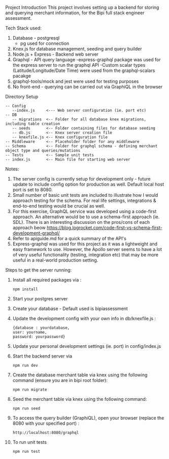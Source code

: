 Project Introduction
This project involves setting up a backend for storing and querying merchant information, for the Bipi full stack engineer assessment.

Tech Stack used:

1. Database - postgresql
   - pg used for connection
2. Knex.js for database management, seeding and query builder
3. Node.js + Express - Backend web server
4. Graphql - API query language
   -express-graphql package was used for the express server to run the graphql API
   -Custom scalar types (Latitude/Longitude/Date Time) were used from the graphql-scalars pacakge
5. graphql-tools/mock and jest were used for testing purposes
6. No front-end - querying can be carried out via GraphiQL in the browser


Directory Setup 
```
-- Config
   --index.js     <--- Web server configuration (ie. port etc)
-- DB
   -- migrations  <-- Folder for all database knex migrations, including table creation
   -- seeds       <-- Folder containing files for database seeding 
   -- db.js       <-- Knex server creation file
   -- knexfile.js <-- Knex configuration file 
-- Middleware     <-- Placeholder folder for any middleware
-- Schema         <-- Folder for graphql schema - defining merchant object type and queries/mutations
-- Tests          <-- Sample unit tests
-- index.js       <-- Main file for starting web server 
```

Notes:
1. The server config is currently setup for development only - future update to include config option for production as well. Default local host port is set to 8080.
2. Small number of basic unit tests are included to illustrate how I would approach testing for the schema. For real life settings, integrations & end-to-end testing would be crucial as well.
3. For this exercise, GraphQL service was developed using a code-first approach. An alternative would be to use a schema-first approach (ie. SDL). There is an interesting discussion on the pros/cons of each approach beow
   https://blog.logrocket.com/code-first-vs-schema-first-development-graphql/
4. Refer to apiguide.md for a quick summary of the API's
5. Express-graphql was used for this project as it was a lightweight and easy framework to use.
   However, the Apollo server seems to have a lot of very useful functionality (testing, integration etc) that may be more useful in a real-world production setting.

Steps to get the server running:

1. Install all required packages via :
   ```
   npm install
   ```
2. Start your postgres server

3. Create your database - Default used is bipiassessment

4. Update the development config with your own info in db/knexfile.js :
   ```
   {database : yourdatabase,
   user: yourname,
   password: yourpassword}
   ```

5. Update your personal development settings (ie. port) in config/index.js

6. Start the backend server via
   ```
   npm run dev
   ```

7. Create the database merchant table via knex using the following command (ensure you are in bipi root folder):
   ```
   npm run migrate
   ```

8. Seed the merchant table via knex using the following command:
   ```
   npm run seed
   ```

9. To access the query builder (GraphiQL), open your browser (replace the 8080 with your specified port) :
   ```
   http://localhost:8080/graphql
   ```

10. To run unit tests
    ```
    npm run test
    ```